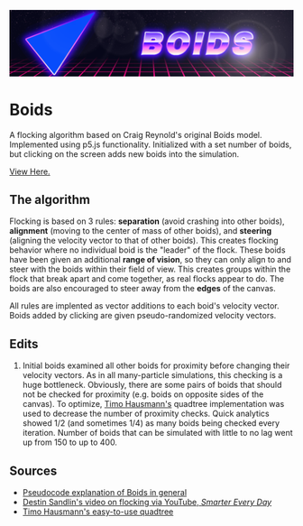 ![](images/boidsBanner.png)

# Boids
A flocking algorithm based on Craig Reynold's original Boids model. Implemented using p5.js functionality. Initialized with a set number of boids, but clicking on the screen adds new boids into the simulation.

[View Here.](https://editor.p5js.org/mateenkasim/full/dM79WCTdc)

## The algorithm
Flocking is based on 3 rules: **separation** (avoid crashing into other boids), **alignment** (moving to the center of mass of other boids), and **steering** (aligning the velocity vector to that of other boids). This creates flocking behavior where no individual boid is the "leader" of the flock. These boids have been given an additional **range of vision**, so they can only align to and steer with the boids within their field of view. This creates groups within the flock that break apart and come together, as real flocks appear to do. The boids are also encouraged to steer away from the **edges** of the canvas.

All rules are implented as vector additions to each boid's velocity vector. Boids added by clicking are given pseudo-randomized velocity vectors.

## Edits
1. Initial boids examined all other boids for proximity before changing their velocity vectors. As in all many-particle simulations, this checking is a huge bottleneck. Obviously, there are some pairs of boids that should not be checked for proximity (e.g. boids on opposite sides of the canvas). To optimize, [Timo Hausmann's](https://github.com/timohausmann) quadtree implementation was used to decrease the number of proximity checks. Quick analytics showed 1/2 (and sometimes 1/4) as many boids being checked every iteration. Number of boids that can be simulated with little to no lag went up from 150 to up to 400.

## Sources
- [Pseudocode explanation of Boids in general](http://www.vergenet.net/~conrad/boids/pseudocode.html)
- [Destin Sandlin's video on flocking via YouTube, *Smarter Every Day*](https://www.youtube.com/watch?v=4LWmRuB-uNU)
- [Timo Hausmann's easy-to-use quadtree](https://github.com/timohausmann/quadtree-js)
